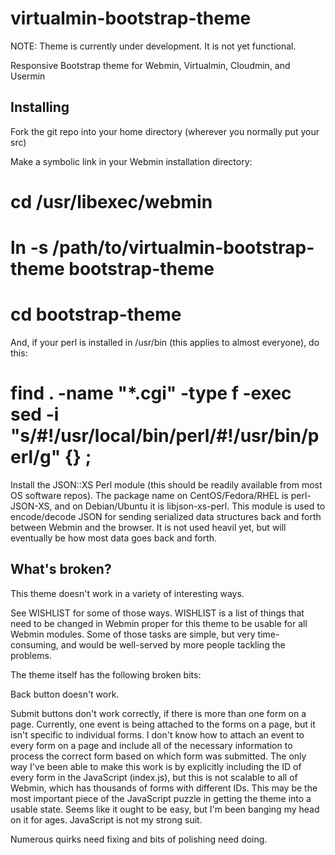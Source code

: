 virtualmin-bootstrap-theme
==========================

NOTE: Theme is currently under development. It is not yet functional.

Responsive Bootstrap theme for Webmin, Virtualmin, Cloudmin, and Usermin

Installing
----------

Fork the git repo into your home directory (wherever you normally put your src)

Make a symbolic link in your Webmin installation directory:

  # cd /usr/libexec/webmin
  
  # ln -s /path/to/virtualmin-bootstrap-theme bootstrap-theme
  
  # cd bootstrap-theme
  
  And, if your perl is installed in /usr/bin (this applies to almost everyone), do this:
  
  # find . -name "*.cgi" -type f -exec sed -i "s/#!\/usr\/local\/bin\/perl/#!\/usr\/bin\/perl/g" {} \;
  
Install the JSON::XS Perl module (this should be readily available from most OS software repos). The package name on 
CentOS/Fedora/RHEL is perl-JSON-XS, and on Debian/Ubuntu it is libjson-xs-perl. This module is used to encode/decode JSON
for sending serialized data structures back and forth between Webmin and the browser. It is not used heavil yet, but will
eventually be how most data goes back and forth.

What's broken?
--------------

This theme doesn't work in a variety of interesting ways.

See WISHLIST for some of those ways. WISHLIST is a list of things that need to be changed in Webmin proper for this theme
to be usable for all Webmin modules. Some of those tasks are simple, but very time-consuming, and would be well-served by
more people tackling the problems.

The theme itself has the following broken bits:

Back button doesn't work.

Submit buttons don't work correctly, if there is more than one form on a page. Currently, one event is being attached to
the forms on a page, but it isn't specific to individual forms. I don't know how to attach an event to every form on a page
and include all of the necessary information to process the correct form based on which form was submitted. The only way
I've been able to make this work is by explicitly including the ID of every form in the JavaScript (index.js), but this is
not scalable to all of Webmin, which has thousands of forms with different IDs. This may be the most important piece of
the JavaScript puzzle in getting the theme into a usable state. Seems like it ought to be easy, but I'm been banging
my head on it for ages. JavaScript is not my strong suit.

Numerous quirks need fixing and bits of polishing need doing.


